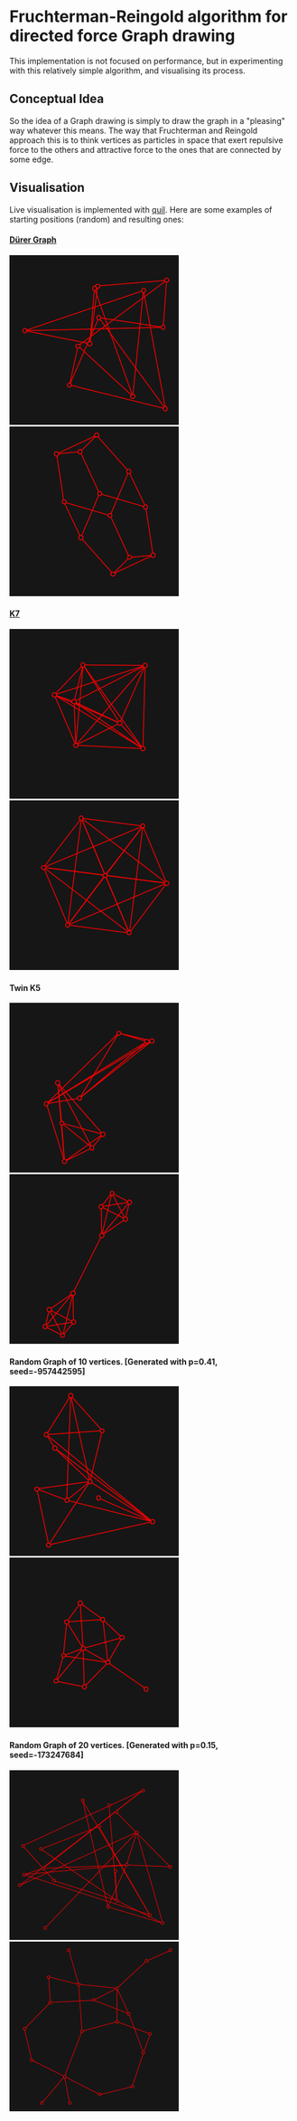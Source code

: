 # Fruchterman-Reingold algorithm for directed force Graph drawing

This implementation is not focused on performance, but in experimenting
with this relatively simple algorithm, and visualising its process.

## Conceptual Idea

So the idea of a Graph drawing is simply to draw the graph in a
"pleasing" way whatever this means. The way that Fruchterman and
Reingold approach this is to think vertices as particles in space
that exert repulsive force to the others and attractive force
to the ones that are connected by some edge.

## Visualisation
Live visualisation is implemented with [quil](http://www.quil.info/). Here
are some examples of starting positions (random) and resulting ones:

#### [Dürer Graph](https://en.wikipedia.org/wiki/D%C3%BCrer_graph)
![Starting Position](images/DurerStart.png) ![Result](images/DurerResult.png)

#### [K7](https://en.wikipedia.org/wiki/Complete_graph)
![Starting Position](images/K7Start.png) ![Result](images/K7Result.png)

#### Twin K5
![Starting Position](images/Twin5Start.png) ![Result](images/Twin5Result.png)


#### Random Graph of 10 vertices. [Generated with p=0.41, seed=-957442595]
![Starting Position](images/Rand10Start.png) ![Result](images/Rand10Result.png)

#### Random Graph of 20 vertices. [Generated with p=0.15, seed=-173247684]
![Starting Position](images/Rand20Start.png) ![Result](images/Rand20Result.png)
